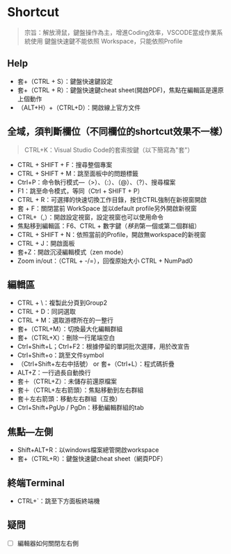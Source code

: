 # Shortcut

  > 宗旨：解放滑鼠，鍵盤操作為主，增進Coding效率，VSCODE當成作業系統使用
  > 鍵盤快速鍵不能依照 Workspace，只能依照Profile

## Help

- 套+（CTRL + S）：鍵盤快速鍵設定
- 套+（CTRL + R）：鍵盤快速鍵cheat sheet(開啟PDF)，焦點在編輯區是還原上個動作
- （ALT+H）+（CTRL+D）：開啟線上官方文件

## 全域，須判斷欄位（不同欄位的shortcut效果不一樣）

  > CTRL+K：Visual Studio Code的套索按鍵（以下簡寫為"套"）

- CTRL + SHIFT + F：搜尋整個專案
- CTRL + SHIFT + M：跳至面板中的問題標籤
- Ctrl+P：命令執行模式—（>）、（:）、（@）、（?）、搜尋檔案
- F1：跳至命令模式，等同（Ctrl + SHIFT + P）
- CTRL + R：可選擇的快速切換工作目錄，按住CTRL強制在新視窗開啟
- 套 + F：關閉當前 WorkSpace 並以default profile另外開啟新視窗
- CTRL+（,）：開啟設定視窗，設定視窗也可以使用命令
- 焦點移到編輯區：F6、CTRL + 數字鍵（*移到*第一個或第二個群組）
- CTRL + SHIFT + N：依照當前的Profile，開啟無workspace的新視窗
- CTRL + J：開啟面板
- 套+Z：開啟沉浸編輯模式（zen mode）
- Zoom in/out：（CTRL + -/=），回復原始大小 CTRL + NumPad0
## 編輯區

- CTRL + \：複製此分頁到Group2
- CTRL + D：同詞選取
- CTRL + M：選取游標所在的一整行
- 套+（CTRL+M）：切換最大化編輯群組
- 套+（CTRL+X）：刪除一行尾端空白
- Ctrl+Shift+L；Ctrl+F2：根據停留的單詞批次選擇，用於改宣告
- Ctrl+Shift+o：跳至文件symbol
- （Ctrl+Shift+左右中括號） or 套+（Ctrl+L）：程式碼折疊
- ALT+Z：一行過長自動換行
- 套＋（CTRL+Z）：未儲存前還原檔案
- 套＋（CTRL+左右箭頭）：焦點移動到左右群組
- 套＋左右箭頭：移動左右群組（互換）
- Ctrl+Shift+PgUp / PgDn：移動編輯群組的tab

## 焦點—左側

- Shift+ALT+R：以windows檔案總管開啟workspace
- 套+（CTRL+R）：鍵盤快速鍵cheat sheet（網頁PDF）

## 終端Terminal

- CTRL+`：跳至下方面板終端機

## 疑問

- [ ] 編輯器如何關閉左右側
